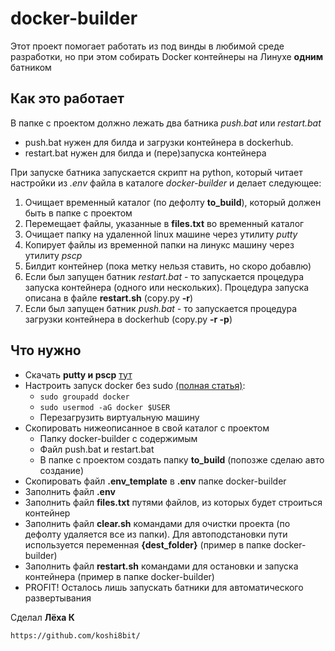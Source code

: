 # docker-builder

Этот проект помогает работать из под винды в любимой среде разработки, но при этом 
собирать Docker контейнеры на Линухе **одним** батником

## Как это работает
В папке с проектом должно лежать два батника *push.bat* или *restart.bat* 
* push.bat нужен для билда и загрузки контейнера в dockerhub.
* restart.bat нужен для билда и (пере)запуска контейнера

При запуске батника запускается скрипт на python, который читает настройки из *.env* файла в каталоге *docker-builder* и делает следующее:
1. Очищает временный каталог (по дефолту **to_build**), который должен быть в папке с проектом
1. Перемещает файлы, указанные в **files.txt** во временный каталог
1. Очищает папку на удаленной linux машине через утилиту *putty*
1. Копирует файлы из временной папки на линукс машину через утилиту *pscp*
1. Билдит контейнер (пока метку нельзя ставить, но скоро добавлю)
1. Если был запущен батник *restart.bat* - то запускается процедура запуска контейнера (одного или нескольких). Процедура запуска описана в файле **restart.sh** (copy.py **-r**)
1. Если был запущен батник *push.bat* - то запускается процедура загрузки контейнера в dockerhub (copy.py **-r -p**)

## Что нужно 
* Скачать **putty и pscp** [тут](https://www.chiark.greenend.org.uk/~sgtatham/putty/latest.html)
* Настроить запуск docker без sudo [(полная статья)](https://docs.docker.com/engine/install/linux-postinstall/):
  * `sudo groupadd docker`
  * `sudo usermod -aG docker $USER`
  * Перезагрузить виртуальную машину
* Скопировать нижеописанное в свой каталог с проектом
  * Папку docker-builder с содержимым
  * Файл push.bat и restart.bat
  * В папке с проектом создать папку **to_build** (попозже сделаю авто создание)
* Скопировать файл **.env_template** в **.env** папке docker-builder
* Заполнить файл **.env** 
* Заполнить файл **files.txt** путями файлов, из которых будет строиться контейнер   
* Заполнить файл **clear.sh** командами для очистки проекта (по дефолту удаляется все из папки). Для автоподстановки пути используется переменная **{dest_folder}** (пример в папке docker-builder)
* Заполнить файл **restart.sh** командами для остановки и запуска контейнера (пример в папке docker-builder)
* PROFIT! Осталось лишь запускать батники для автоматического развертывания

Сделал **Лёха К** 
```
https://github.com/koshi8bit/
```